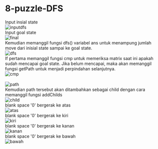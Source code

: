 # 8-puzzle-DFS
Input insial state
<br/>![inputdfs](https://user-images.githubusercontent.com/56763570/78787283-f9059200-795e-11ea-8f27-6703a5d561fc.PNG)<br/>
Input goal state
<br/>![final](https://user-images.githubusercontent.com/56763570/78787350-120e4300-795f-11ea-838c-6ee70a9704a2.PNG)<br/>
Kemudian memanggil fungsi dfs()
variabel ans untuk menampung jumlah move dari inisial state sampai ke goal state.
<br/>![dfs](https://user-images.githubusercontent.com/56763570/78788285-6f56c400-7960-11ea-865c-6ea31a245430.PNG)<br/>
If pertama memanggil fungsi cmp untuk memeriksa matrix saat ini apakah sudah mencapai goal state. Jika belum mencapai, maka akan memanggil fungsi getPath untuk menjadi perpindahan selanjutnya.
<br/>![cmp](https://user-images.githubusercontent.com/56763570/78788905-47b42b80-7961-11ea-93c1-a7a50caa0b51.PNG)<br/>
<br/>![path](https://user-images.githubusercontent.com/56763570/78788934-50a4fd00-7961-11ea-9b6c-f5a634585efb.PNG)<br/>
Kemudian path tersebut akan ditambahkan sebagai child dengan cara memanggil fungsi addChilds
<br/>![child](https://user-images.githubusercontent.com/56763570/78789247-b7c2b180-7961-11ea-86a0-abbcf9185bbe.PNG)<br/>
blank space '0' bergerak ke atas
<br/>![atas](https://user-images.githubusercontent.com/56763570/78789666-4e8f6e00-7962-11ea-9906-31c99b7782a8.PNG)<br/>
blank space '0' bergerak ke kiri
<br/>![kiri](https://user-images.githubusercontent.com/56763570/78789693-5818d600-7962-11ea-87ec-4239b4641e5c.PNG)<br/>
blank space '0' bergerak ke kanan
<br/>![kanan](https://user-images.githubusercontent.com/56763570/78789702-59e29980-7962-11ea-9a05-f7e051b45bef.PNG)<br/>
blank space '0' bergerak ke bawah
<br/>![bawah](https://user-images.githubusercontent.com/56763570/78789705-5bac5d00-7962-11ea-9149-61da117c7512.PNG)<br/>
